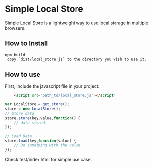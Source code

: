 # Simple Local Store 

Simple Local Store is a lightweight way to use local storage in multiple browsers.

## How to Install
    npm build 
	 copy `dist/local_store.js` to the directory you wish to use it.

## How to use

First, include the javascript file in your project:
```html
	<script src="path_to/local_store.js"></script>
```

```js
var LocalStore = get_store();
store = new LocalStore();
// Store data
store.store(key,value,function() {
	// data stored.
});

// Load Data
store.load(key,function(value) {
	// Do something with the value
});
```

Check test/index.html for simple use case.


